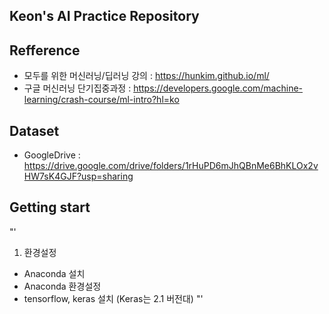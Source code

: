 Keon's AI Practice Repository
----------------------------

Refference
-------
* 모두를 위한 머신러닝/딥러닝 강의 : https://hunkim.github.io/ml/
* 구글 머신러닝 단기집중과정 : https://developers.google.com/machine-learning/crash-course/ml-intro?hl=ko

Dataset
-------
* GoogleDrive : https://drive.google.com/drive/folders/1rHuPD6mJhQBnMe6BhKLOx2vHW7sK4GJF?usp=sharing

Getting start
-------------
"'
 1. 환경설정
  - Anaconda 설치
  - Anaconda 환경설정 
  - tensorflow, keras 설치 (Keras는 2.1 버전대)
"'
